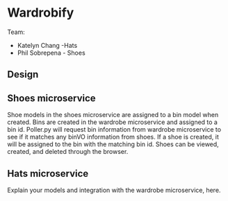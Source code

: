 # Wardrobify

Team:

* Katelyn Chang -Hats
* Phil Sobrepena - Shoes

## Design

## Shoes microservice

Shoe models in the shoes microservice are assigned to a bin model when created.
Bins are created in the wardrobe microservice and assigned to a
bin id.
Poller.py will request bin information from wardrobe microservice to see if it matches any binVO information from shoes.
If a shoe is created, it will be assigned to the bin with the matching bin id.
Shoes can be viewed, created, and deleted through the browser.

## Hats microservice

Explain your models and integration with the wardrobe
microservice, here.
